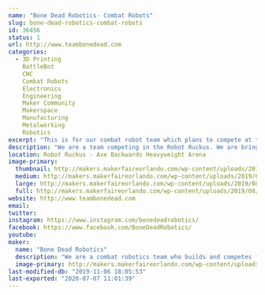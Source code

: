 ```yaml
---
name: "Bone Dead Robotics- Combat Robots"
slug: bone-dead-robotics-combat-robots
id: 36456
status: 1
url: http://www.teambonedead.com
categories:
  - 3D Printing
    BattleBot
    CNC
    Combat Robots
    Electronics
    Engineering
    Maker Community
    Makerspace
    Manufacturing
    Metalworking
    Robotics
excerpt: "This is for our combat robot team which plans to compete at the Robot Ruckus. We plan to bring our 30lb Sportsman robot \"Reckoning.\" "
description: "We are a team competing in the Robot Ruckus. We are bringing our 30lb Sportsman \"Reckoning\" to compete at the event. We have competed in combat robots for 10 years now and we are proud of all the progress has made with the return of 'Battlebots.' We are also members of our local universities' combat robot club and makerspace which we hope to talk about with the public to further promote interest in STEM."
location: Robot Ruckus - Axe Backwards Heavyweight Arena
image-primary:
  thumbnail: http://makers.makerfaireorlando.com/wp-content/uploads/2019/08/BDR-Logo-1-150x150.jpg
  medium: http://makers.makerfaireorlando.com/wp-content/uploads/2019/08/BDR-Logo-1-300x296.jpg
  large: http://makers.makerfaireorlando.com/wp-content/uploads/2019/08/BDR-Logo-1.jpg
  full: http://makers.makerfaireorlando.com/wp-content/uploads/2019/08/BDR-Logo-1.jpg
website: http://www.teambonedead.com
email: 
twitter: 
instagram: https://www.instagram.com/bonedeadrobotics/
facebook: https://www.facebook.com/BoneDeadRobotics/
youtube: 
maker:
  name: "Bone Dead Robotics"
  description: "We are a combat robotics team who builds and competes fighting robots. "
  image-primary: http://makers.makerfaireorlando.com/wp-content/uploads/2019/08/BDR-Logo.jpg
last-modified-db: "2019-11-06 18:05:53"
last-exported: "2020-07-07 11:01:39"
---
```


